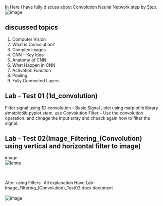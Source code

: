 In Here I have fully discuss about Convolution Neural Network step by Step.
![image](https://github.com/778569/Deep-Learing-for-Computer-Vision--Part-01/assets/52319671/5ac949fe-b445-42bb-9589-f88f682fd80d)

## discussed topics 
1.	Computer Vision
2.	What is Convolution?
3.	Complex images
4.	CNN – Key Idea
5.	Anatomy of CNN
6.	What Happen in CNN
7.	Activation Function
8.	Pooling
9.	Fully Connected Layers

## Lab - Test 01 (1d_convolution)
Filter signal using 1D convolution – Basic Signal , plot using matplotlib library #matplotlib.pyplot.stem, use Convolution Filter –  Use the convolution operation. and chnage the input array and cheack again how to filter the signal.

## Lab - Test 02(Image_Filtering_(Convolution) using vertical and horizontal filter to image)

image - <br>![lenna](https://github.com/778569/Deep-Learing-for-Computer-Vision--Part-01/assets/52319671/864bb840-d081-4759-a91f-40969220b295)

<br><br>
After using Filters- All explanation Have Lab- Image_Filtering_(Convolution)_Test02.docx document <br><br>
![image](https://github.com/778569/Deep-Learing-for-Computer-Vision--Part-01/assets/52319671/b2d5da93-3f06-402a-8b9a-5872e9beb785)

